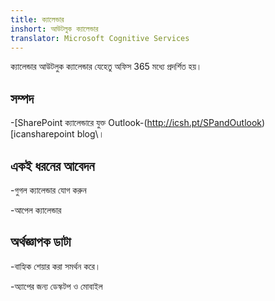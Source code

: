 ```yaml
---
title: ক্যালেন্ডার
inshort: আউটলুক ক্যালেন্ডার
translator: Microsoft Cognitive Services
---
```


ক্যালেন্ডার আউটলুক ক্যালেন্ডার যেহেতু অফিস 365 মধ্যে প্রদর্শিত হয়।

সম্পদ
---------

-[SharePoint ক্যালেন্ডারে যুক্ত
    Outlook-(http://icsh.pt/SPandOutlook) \[icansharepoint blog\।

একই ধরনের আবেদন
--------------------

-গুগল ক্যালেন্ডার যোগ করুন

-আপেল ক্যালেন্ডার

অর্থজ্ঞাপক ডাটা
--------

-বাহ্যিক শেয়ার করা সমর্থন করে।

-অ্যাপের জন্য ডেস্কটপ ও মোবাইল

